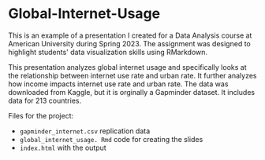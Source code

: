 # Global-Internet-Usage

This is an example of a presentation I created for a Data Analysis course at American University during Spring 2023. The assignment was designed to highlight students' data visualization skills using RMarkdown.

This presentation analyzes global internet usage and specifically looks at the relationship between internet use rate and urban rate. It further analyzes how income impacts internet use rate and urban rate. The data was downloaded from Kaggle, but it is orginally a Gapminder dataset. It includes data for 213 countries.

Files for the project:
  - `gapminder_internet.csv` replication data
  - `global_internet_usage. Rmd` code for creating the slides
  - `index.html` with the output



